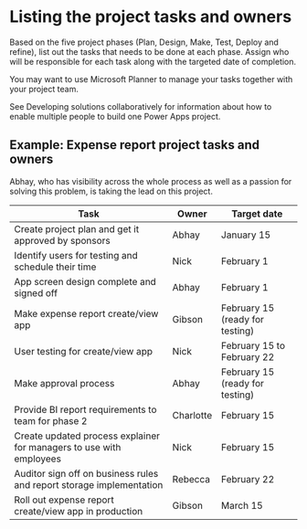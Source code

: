 Listing the project tasks and owners
====================================

Based on the five project phases (Plan, Design, Make, Test, Deploy and refine),
list out the tasks that needs to be done at each phase. Assign who will be
responsible for each task along with the targeted date of completion.

You may want to use Microsoft Planner to manage your tasks together with your
project team.

See Developing solutions collaboratively for information about how to enable
multiple people to build one Power Apps project.

Example: Expense report project tasks and owners
------------------------------------------------

Abhay, who has visibility across the whole process as well as a passion for
solving this problem, is taking the lead on this project.

| **Task**                                                             | **Owner** | **Target date**                 |
|----------------------------------------------------------------------|-----------|---------------------------------|
| Create project plan and get it approved by sponsors                  | Abhay     | January 15                      |
| Identify users for testing and schedule their time                   | Nick      | February 1                      |
| App screen design complete and signed off                            | Abhay     | February 1                      |
| Make expense report create/view app                                  | Gibson    | February 15 (ready for testing) |
| User testing for create/view app                                     | Nick      | February 15 to February 22      |
| Make approval process                                                | Abhay     | February 15 (ready for testing) |
| Provide BI report requirements to team for phase 2                   | Charlotte | February 15                     |
| Create updated process explainer for managers to use with employees  | Nick      | February 15                     |
| Auditor sign off on business rules and report storage implementation | Rebecca   | February 22                     |
| Roll out expense report create/view app in production                | Gibson    | March 15                        |
